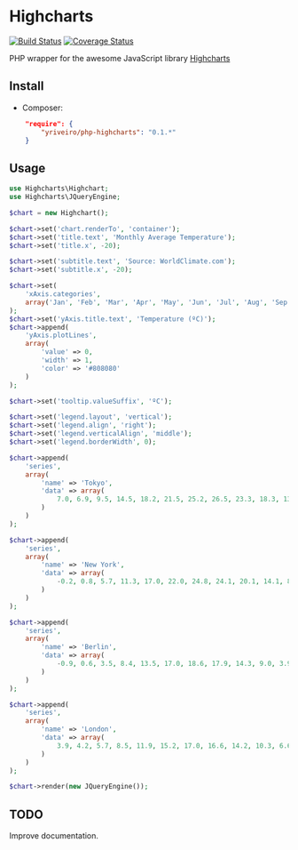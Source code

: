 Highcharts
==============

[![Build Status](https://travis-ci.org/yriveiro/php-highcharts.svg?branch=master)](https://travis-ci.org/yriveiro/php-highcharts)
[![Coverage Status](https://img.shields.io/coveralls/yriveiro/php-highcharts.svg)](https://coveralls.io/r/yriveiro/php-highcharts?branch=master)

PHP wrapper for the awesome JavaScript library [Highcharts](http://www.highcharts.com/)


Install
--------------

* Composer:

```json
	"require": {
		"yriveiro/php-highcharts": "0.1.*"
	}
```

Usage
-----

```php
use Highcharts\Highchart;
use Highcharts\JQueryEngine;

$chart = new Highchart();

$chart->set('chart.renderTo', 'container');
$chart->set('title.text', 'Monthly Average Temperature');
$chart->set('title.x', -20);

$chart->set('subtitle.text', 'Source: WorldClimate.com');
$chart->set('subtitle.x', -20);

$chart->set(
	'xAxis.categories',
	array('Jan', 'Feb', 'Mar', 'Apr', 'May', 'Jun', 'Jul', 'Aug', 'Sep', 'Oct', 'Nov', 'Dec')
);
$chart->set('yAxis.title.text', 'Temperature (ºC)');
$chart->append(
	'yAxis.plotLines',
	array(
		'value' => 0,
		'width' => 1,
		'color' => '#808080'
	)
);

$chart->set('tooltip.valueSuffix', 'ºC');

$chart->set('legend.layout', 'vertical');
$chart->set('legend.align', 'right');
$chart->set('legend.verticalAlign', 'middle');
$chart->set('legend.borderWidth', 0);

$chart->append(
	'series',
	array(
		'name' => 'Tokyo',
		'data' => array(
			7.0, 6.9, 9.5, 14.5, 18.2, 21.5, 25.2, 26.5, 23.3, 18.3, 13.9, 9.6,
		)
	)
);

$chart->append(
	'series',
	array(
		'name' => 'New York',
		'data' => array(
			-0.2, 0.8, 5.7, 11.3, 17.0, 22.0, 24.8, 24.1, 20.1, 14.1, 8.6, 2.5
		)
	)
);

$chart->append(
	'series',
	array(
		'name' => 'Berlin',
		'data' => array(
			-0.9, 0.6, 3.5, 8.4, 13.5, 17.0, 18.6, 17.9, 14.3, 9.0, 3.9, 1.0
		)
	)
);

$chart->append(
	'series',
	array(
		'name' => 'London',
		'data' => array(
			3.9, 4.2, 5.7, 8.5, 11.9, 15.2, 17.0, 16.6, 14.2, 10.3, 6.6, 4.8
		)
	)
);

$chart->render(new JQueryEngine());
````

TODO
----

Improve documentation.
